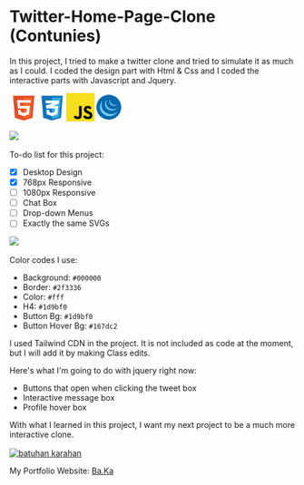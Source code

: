 # Twitter-Home-Page-Clone (Contunies)

In this project, I tried to make a twitter clone and tried to simulate it as much as I could. I coded the design part with Html & Css and I coded the interactive parts with Javascript and Jquery.

<img src="https://github.com/hzmusician/Twitter-Clone/blob/main/Photos/read-me-svg/html-5-svgrepo-com.svg" width="50px"><img src="https://github.com/hzmusician/Twitter-Clone/blob/main/Photos/read-me-svg/css-3-svgrepo-com.svg" width="50px"><img src="https://github.com/hzmusician/Twitter-Clone/blob/main/Photos/read-me-svg/javascript-svgrepo-com.svg" width="50px"><img src="https://github.com/hzmusician/Twitter-Clone/blob/main/Photos/read-me-svg/jquery-svgrepo-com.svg" width="50px">

<img src="https://github.com/hzmusician/Twitter-Clone/blob/main/Photos/desktop-gif.gif" width="auto">

To-do list for this project:
- [x] Desktop Design
- [x] 768px Responsive
- [ ] 1080px Responsive
- [ ] Chat Box
- [ ] Drop-down Menus
- [ ] Exactly the same SVGs

<img src="https://github.com/hzmusician/Twitter-Clone/blob/main/Photos/responsive-gif.gif" width="auto">

Color codes I use:
- Background: `#000000`
- Border: `#2f3336`
- Color: `#fff`
- H4: `#1d9bf0`
- Button Bg: `#1d9bf0`
- Button Hover Bg: `#167dc2`

I used Tailwind CDN in the project. It is not included as code at the moment, but I will add it by making Class edits.

Here's what I'm going to do with jquery right now:
- Buttons that open when clicking the tweet box
- Interactive message box
- Profile hover box

With what I learned in this project, I want my next project to be a much more interactive clone.

<a href="https://linkedin.com/in/batuhan karahan" target="blank"><img align="center" src="https://raw.githubusercontent.com/rahuldkjain/github-profile-readme-generator/master/src/images/icons/Social/linked-in-alt.svg" alt="batuhan karahan" height="30" width="40" /></a>

My Portfolio Website:
[Ba.Ka](https://karahan.dev)

